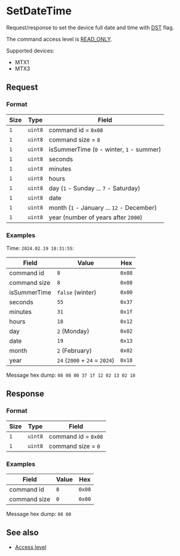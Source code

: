 # SetDateTime

Request/response to set the device full date and time with [DST](https://en.wikipedia.org/wiki/Daylight_saving_time) flag.

The command access level is [READ_ONLY](../basics.md#command-access-level).

Supported devices:
- MTX1
- MTX3


## Request

### Format

| Size | Type    | Field                                     |
| ---- | ------- | ----------------------------------------- |
| `1`  | `uint8` | command id = `0x08`                       |
| `1`  | `uint8` | command size = `8`                        |
| `1`  | `uint8` | isSummerTime (`0` - winter, `1` - summer) |
| `1`  | `uint8` | seconds                                   |
| `1`  | `uint8` | minutes                                   |
| `1`  | `uint8` | hours                                     |
| `1`  | `uint8` | day (`1` - Sunday ... `7` - Saturday)     |
| `1`  | `uint8` | date                                      |
| `1`  | `uint8` | month (`1` - January ... `12` - December) |
| `1`  | `uint8` | year (number of years after `2000`)       |

### Examples

Time: `2024.02.19 18:31:55`:

| Field        | Value                         | Hex    |
| ------------ | ----------------------------- | ------ |
| command id   | `8`                           | `0x08` |
| command size | `8`                           | `0x08` |
| isSummerTime | `false` (winter)              | `0x00` |
| seconds      | `55`                          | `0x37` |
| minutes      | `31`                          | `0x1f` |
| hours        | `18`                          | `0x12` |
| day          | `2` (Monday)                  | `0x02` |
| date         | `19`                          | `0x13` |
| month        | `2` (February)                | `0x02` |
| year         | `24` (`2000` + `24` = `2024`) | `0x18` |

Message hex dump: `08 08 00 37 1f 12 02 13 02 18`


## Response

### Format

| Size | Type    | Field               |
| ---- | ------- | ------------------- |
| `1`  | `uint8` | command id = `0x08` |
| `1`  | `uint8` | command size = `0`  |

### Examples

| Field        | Value | Hex    |
| ------------ | ----- | ------ |
| command id   | `8`   | `0x08` |
| command size | `0`   | `0x00` |

Message hex dump: `08 00`


## See also

* [Access level](../basics.md#command-access-level)
